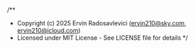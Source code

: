 
/**
 * Copyright (c) 2025 Ervin Radosavlevici (ervin210@sky.com, ervin210@icloud.com)
 * Licensed under MIT License - See LICENSE file for details
 */
